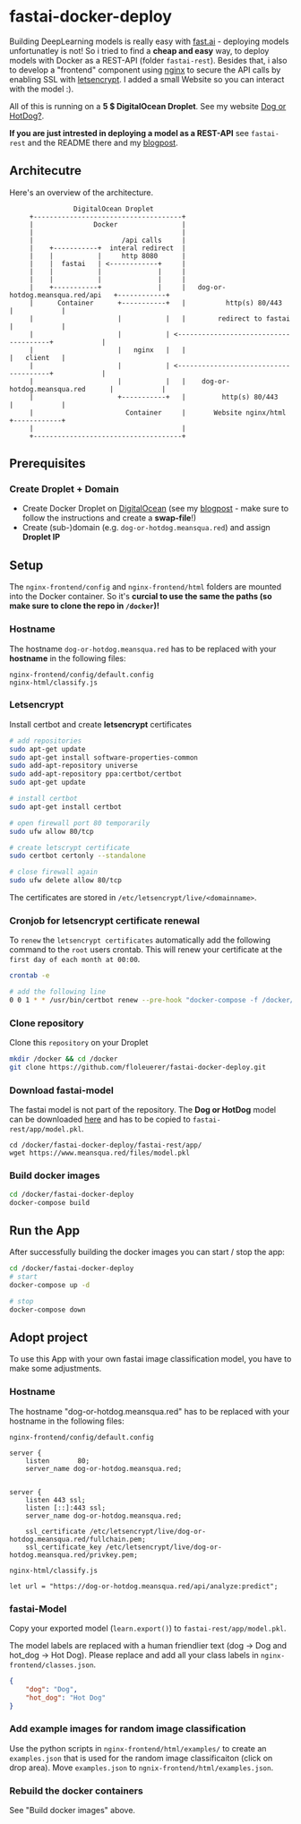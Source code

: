 # fastai-docker-deploy

Building DeepLearning models is really easy with [fast.ai](https://www.fast.ai) - deploying models unfortunatley is not! So i tried to find a **cheap and easy** way, to deploy models with Docker as a REST-API (folder `fastai-rest`). Besides that, i also to develop a "frontend" component using [nginx](https://www.nginx.com) to secure the API calls by enabling SSL with [letsencrypt](https://letsencrypt.org). I added a small Website so you can interact with the model :). 

All of this is running on a **5 $ DigitalOcean Droplet**. See my website [Dog or HotDog?](https://dog-or-hotdog.meansqua.red/).

**If you are just intrested in deploying a model as a REST-API** see `fastai-rest` and the README there and my [blogpost](https://floleuerer.github.io/2020/04/26/deploy-digitalocean.html). 

## Architecutre

Here's an overview of the architecture.

```
                DigitalOcean Droplet
     +-------------------------------------+
     |               Docker                |
     |                                     |
     |                      /api calls     |
     |    +-----------+  interal redirect  |
     |    |           |     http 8080      |
     |    |  fastai   | <------------+     |
     |    |           |              |     |
     |    |           |              |     |
     |    +-----------+              |     |   dog-or-hotdog.meansqua.red/api   +------------+
     |      Container      +-----------+   |          http(s) 80/443            |            |
     |                     |           |   |        redirect to fastai          |            |
     |                     |           | <--------------------------------------+            |
     |                     |   nginx   |   |                                    |   client   |
     |                     |           | <--------------------------------------+            |
     |                     |           |   |    dog-or-hotdog.meansqua.red      |            |
     |                     +-----------+   |         http(s) 80/443             |            |
     |                       Container     |       Website nginx/html           +------------+
     |                                     |
     +-------------------------------------+
```

## Prerequisites

### Create Droplet + Domain
- Create Docker Droplet on [DigitalOcean](https://www.digitaloceam.com) (see my [blogpost](https://floleuerer.github.io/2020/04/26/deploy-digitalocean.html) - make sure to follow the instructions and create a **swap-file**!)
- Create (sub-)domain (e.g. `dog-or-hotdog.meansqua.red`) and assign **Droplet IP**

## Setup 

The `nginx-frontend/config` and `nginx-frontend/html` folders are mounted into the Docker container. So it's **curcial to use the same the paths (so make sure to clone the repo in `/docker`)!** 

### Hostname
The hostname `dog-or-hotdog.meansqua.red` has to be replaced with your **hostname** in the following files:
```
nginx-frontend/config/default.config
nginx-html/classify.js
```

### Letsencrypt

Install certbot and create **letsencrypt** certificates
```bash
# add repositories
sudo apt-get update
sudo apt-get install software-properties-common
sudo add-apt-repository universe
sudo add-apt-repository ppa:certbot/certbot
sudo apt-get update

# install certbot
sudo apt-get install certbot

# open firewall port 80 temporarily
sudo ufw allow 80/tcp

# create letscrypt certificate
sudo certbot certonly --standalone

# close firewall again
sudo ufw delete allow 80/tcp
```
The certificates are stored in `/etc/letsencrypt/live/<domainname>`.

### Cronjob for letsencrypt certificate renewal

To `renew` the `letsencrypt certificates` automatically add the following command to the `root` users crontab. This will renew your certificate at the `first day of each month at 00:00`.

```bash
crontab -e

# add the following line
0 0 1 * * /usr/bin/certbot renew --pre-hook "docker-compose -f /docker/fastai2-docker-deploy/docker-compose.yml down" --post-hook "docker-compose -f /docker/fastai2-docker-deploy/docker-compose.yml up -d"
```

### Clone repository

Clone this `repository` on your Droplet
```bash
mkdir /docker && cd /docker
git clone https://github.com/floleuerer/fastai-docker-deploy.git
```

### Download fastai-model

The fastai model is not part of the repository. The **Dog or HotDog** model can be downloaded [here](https://www.meansqua.red/files/model.pkl) and has to be copied to `fastai-rest/app/model.pkl`.
```
cd /docker/fastai-docker-deploy/fastai-rest/app/
wget https://www.meansqua.red/files/model.pkl
```

### Build docker images

```bash
cd /docker/fastai-docker-deploy
docker-compose build
```

## Run the App

After successfully building the docker images you can start / stop the app:
```bash
cd /docker/fastai-docker-deploy
# start
docker-compose up -d

# stop
docker-compose down
```


## Adopt project 

To use this App with your own fastai image classification model, you have to make some adjustments.

### Hostname
The hostname "dog-or-hotdog.meansqua.red" has to be replaced with your hostname in the following files:

`nginx-frontend/config/default.config`
```
server {
    listen       80;
    server_name dog-or-hotdog.meansqua.red;


server {
    listen 443 ssl;
    listen [::]:443 ssl;
    server_name dog-or-hotdog.meansqua.red;

    ssl_certificate /etc/letsencrypt/live/dog-or-hotdog.meansqua.red/fullchain.pem;
    ssl_certificate_key /etc/letsencrypt/live/dog-or-hotdog.meansqua.red/privkey.pem;
```

`nginx-html/classify.js`
```
let url = "https://dog-or-hotdog.meansqua.red/api/analyze:predict";
```

### fastai-Model

Copy your exported model (`learn.export()`) to `fastai-rest/app/model.pkl`.

The model labels are replaced with a human friendlier text (dog -> Dog and hot_dog -> Hot Dog). Please replace and add all your class labels in `nginx-frontend/classes.json`.

```json
{
    "dog": "Dog", 
    "hot_dog": "Hot Dog"
}
```

### Add example images for random image classification
Use the python scripts in `nginx-frontend/html/examples/` to create an `examples.json` that is used for the random image classificaiton (click on drop area). 
Move `examples.json` to `ngnix-frontend/html/examples.json`.

### Rebuild the docker containers

See "Build docker images" above. 



